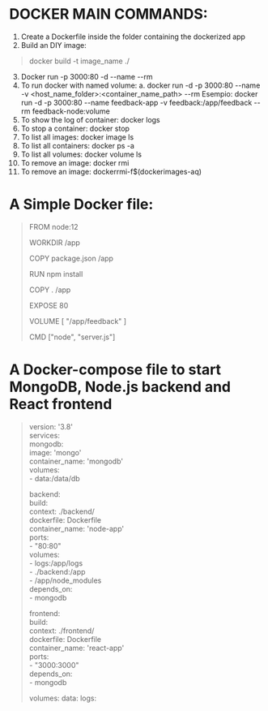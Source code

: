 # DOCKER MAIN COMMANDS:

1. Create a Dockerfile inside the folder containing the dockerized app
2. Build an DIY image:
> docker build -t image_name ./
3. Docker run -p 3000:80 -d --name <container-name> --rm <image-name>
4. To run docker with named volume:
    a. docker run -d 
    -p 3000:80 
    --name <container-name>
    -v <host_name_folder>:<container_name_path>
    --rm
    <image-name>
Esempio:
    docker run -d 
    -p 3000:80 
    --name feedback-app 
    -v feedback:/app/feedback 
    --rm 
    feedback-node:volume
5. To show the log of container: docker logs <container-name>
6. To stop a container: docker stop <container-name>
7. To list all images: docker image ls
8. To list all containers: docker ps -a
9. To list all volumes: docker volume ls
10. To remove an image: docker rmi <image-name>
11. To remove an image: dockerrmi-f$(dockerimages-aq)

# A Simple Docker file:
> FROM node:12<br>
>
> WORKDIR /app<br>
>
> COPY package.json /app
> 
> RUN npm install
> 
> COPY . /app
> 
> EXPOSE 80
>  
> VOLUME [ "/app/feedback" ]
> 
> CMD ["node", "server.js"]

# A Docker-compose file to start MongoDB, Node.js backend and React frontend

> version: '3.8'<br>
> services:<br>
>   mongodb: <br>
>     image: 'mongo'<br>
>     container_name: 'mongodb'<br>
>     volumes:<br>
>       - data:/data/db<br>
>   
>   backend:<br>
>     build: <br>
>       context: ./backend/<br>
>       dockerfile: Dockerfile<br>
>     container_name: 'node-app'<br>
>     ports:<br>
>       - "80:80"<br>
>     volumes:<br>
>       - logs:/app/logs<br>
>       - ./backend:/app<br>
>       - /app/node_modules<br>
>     depends_on:<br>
>       - mongodb<br>
>   
>   frontend:<br>
>     build:<br>
>       context: ./frontend/<br>
>       dockerfile: Dockerfile<br>
>     container_name: 'react-app'<br>
>     ports:<br>
>       - "3000:3000"<br>
>     depends_on:<br>
>       - mongodb<br>
>     
> 
> volumes:
>   data:
>   logs:
